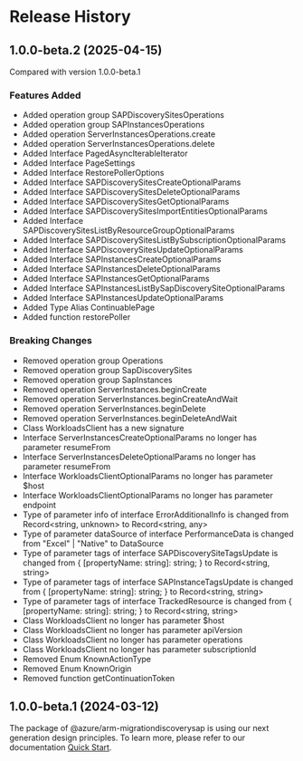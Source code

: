 # Release History
    
## 1.0.0-beta.2 (2025-04-15)
Compared with version 1.0.0-beta.1
    
### Features Added

  - Added operation group SAPDiscoverySitesOperations
  - Added operation group SAPInstancesOperations
  - Added operation ServerInstancesOperations.create
  - Added operation ServerInstancesOperations.delete
  - Added Interface PagedAsyncIterableIterator
  - Added Interface PageSettings
  - Added Interface RestorePollerOptions
  - Added Interface SAPDiscoverySitesCreateOptionalParams
  - Added Interface SAPDiscoverySitesDeleteOptionalParams
  - Added Interface SAPDiscoverySitesGetOptionalParams
  - Added Interface SAPDiscoverySitesImportEntitiesOptionalParams
  - Added Interface SAPDiscoverySitesListByResourceGroupOptionalParams
  - Added Interface SAPDiscoverySitesListBySubscriptionOptionalParams
  - Added Interface SAPDiscoverySitesUpdateOptionalParams
  - Added Interface SAPInstancesCreateOptionalParams
  - Added Interface SAPInstancesDeleteOptionalParams
  - Added Interface SAPInstancesGetOptionalParams
  - Added Interface SAPInstancesListBySapDiscoverySiteOptionalParams
  - Added Interface SAPInstancesUpdateOptionalParams
  - Added Type Alias ContinuablePage
  - Added function restorePoller

### Breaking Changes

  - Removed operation group Operations
  - Removed operation group SapDiscoverySites
  - Removed operation group SapInstances
  - Removed operation ServerInstances.beginCreate
  - Removed operation ServerInstances.beginCreateAndWait
  - Removed operation ServerInstances.beginDelete
  - Removed operation ServerInstances.beginDeleteAndWait
  - Class WorkloadsClient has a new signature
  - Interface ServerInstancesCreateOptionalParams no longer has parameter resumeFrom
  - Interface ServerInstancesDeleteOptionalParams no longer has parameter resumeFrom
  - Interface WorkloadsClientOptionalParams no longer has parameter $host
  - Interface WorkloadsClientOptionalParams no longer has parameter endpoint
  - Type of parameter info of interface ErrorAdditionalInfo is changed from Record<string, unknown> to Record<string, any>
  - Type of parameter dataSource of interface PerformanceData is changed from "Excel" | "Native" to DataSource
  - Type of parameter tags of interface SAPDiscoverySiteTagsUpdate is changed from {
        [propertyName: string]: string;
    } to Record<string, string>
  - Type of parameter tags of interface SAPInstanceTagsUpdate is changed from {
        [propertyName: string]: string;
    } to Record<string, string>
  - Type of parameter tags of interface TrackedResource is changed from {
        [propertyName: string]: string;
    } to Record<string, string>
  - Class WorkloadsClient no longer has parameter $host
  - Class WorkloadsClient no longer has parameter apiVersion
  - Class WorkloadsClient no longer has parameter operations
  - Class WorkloadsClient no longer has parameter subscriptionId
  - Removed Enum KnownActionType
  - Removed Enum KnownOrigin
  - Removed function getContinuationToken
    
    
## 1.0.0-beta.1 (2024-03-12)

The package of @azure/arm-migrationdiscoverysap is using our next generation design principles. To learn more, please refer to our documentation [Quick Start](https://aka.ms/azsdk/js/mgmt/quickstart ).
